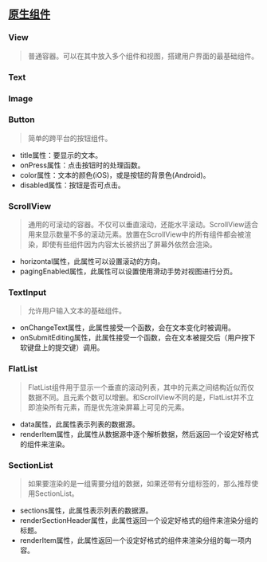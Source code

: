 ## [原生组件](https://reactnative.cn/docs/components-and-apis)
### View
> 普通容器。可以在其中放入多个组件和视图，搭建用户界面的最基础组件。

### Text
### Image
### Button
> 简单的跨平台的按钮组件。

- title属性：要显示的文本。
- onPress属性：点击按钮时的处理函数。
- color属性：文本的颜色(iOS)，或是按钮的背景色(Android)。
- disabled属性：按钮是否可点击。
### ScrollView
> 通用的可滚动的容器。不仅可以垂直滚动，还能水平滚动。ScrollView适合用来显示数量不多的滚动元素。放置在ScrollView中的所有组件都会被渲染，即使有些组件因为内容太长被挤出了屏幕外依然会渲染。

- horizontal属性，此属性可以设置滚动的方向。
- pagingEnabled属性，此属性可以设置使用滑动手势对视图进行分页。
### TextInput
> 允许用户输入文本的基础组件。

- onChangeText属性，此属性接受一个函数，会在文本变化时被调用。
- onSubmitEditing属性，此属性接受一个函数，会在文本被提交后（用户按下软键盘上的提交键）调用。
### FlatList
> FlatList组件用于显示一个垂直的滚动列表，其中的元素之间结构近似而仅数据不同。且元素个数可以增删。和ScrollView不同的是，FlatList并不立即渲染所有元素，而是优先渲染屏幕上可见的元素。

- data属性，此属性表示列表的数据源。
- renderItem属性，此属性从数据源中逐个解析数据，然后返回一个设定好格式的组件来渲染。
### SectionList
> 如果要渲染的是一组需要分组的数据，如果还带有分组标签的，那么推荐使用SectionList。

- sections属性，此属性表示列表的数据源。
- renderSectionHeader属性，此属性返回一个设定好格式的组件来渲染分组的标题。
- renderItem属性，此属性返回一个设定好格式的组件来渲染分组的每一项内容。